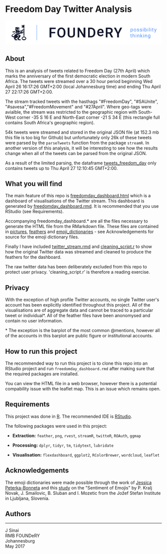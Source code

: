 # Freedom Day Twitter Analysis

![](pictures/FOUNDeRY_logo_horizontal.png)

## About


This is an analysis of tweets related to Freedom Day (27th April) which marks the anniversary of the first democratic election in modern South Africa. The tweets were streamed over a 30 hour period beginning Wed April 26 16:17:26 GMT+2:00 (local Johannesburg time) and ending Thu April 27 22:17:26 GMT+2:00. 

The stream tracked tweets with the hasthags "#FreedomDay", "#SAUnite", "#savesa","#FreedomMovement" and "#27April". Where geo-tags were avialble, the stream was restricted to the geographic region with South-West corner -35 S 16 E and North-East corner -21 S 34 E (this rectangle full contains South Africa's geographic region).

54k tweets were streamed and stored in the original JSON file (at 152.3 mb this file is too big for Github) but unfortunately only 26k of these tweets were parsed by the `parseTweets` function from the package `streamR`. In another version of this analysis, it will be interesting to see how the results change when all of the tweets can be parsed from the original JSON. 

As a result of the limited parsing, the dataframe [tweets_freedom_day](tweets_freedom_day.feather) only contains tweets up to Thu April 27 12:10:45 GMT+2:00. 

## What you will find

The main feature of this repo is [freedomday_dashboard.html](freedomday_dashboard.html) which is a dashboard of visualisations of the Twitter stream. This dashboard is generated by [freedomday_dashboard.rmd](freedomday_dashboard.rmd). It is recommended that you use RStudio (see Requirements). 

Accompanying freedomday_dashboard.\* are all the files necessary to generate the HTML file from the RMarkdown file. These files are contained in [pictures](pictures), [feathers](feathers) and [emoji_dictionaries](emoji_dictionaries) - see Acknowledgements for source for the emoji dictionary files.  

Finally I have included [twitter_stream.rmd](twitter_stream.rmd) and [cleaning_script.r](cleaning_script.r) to show how the original Twitter data was streamed and cleaned to produce the feathers for the dashboard.

The raw twitter data has been deliberately excluded from this repo to protect user privacy. 'cleaning_script.r' is therefore a reading exercise. 

## Privacy

With the exception of high profile Twitter accounts, no single Twitter user's account has been explicitly identified throughout this project. All of the visualisations are of aggregate data and cannot be traced to a particular tweet or individual\*. All of the feather files have been anonomysed and contain no user information. 

\* The exception is the barplot of the most common @mentions, however all of the accounts in this barplot are public figure or institutional accounts. 

## How to run this project

The recommended way to run this project is to clone this repo into an RStudio project and run `freedomday_dashboard.rmd` after making sure that the required packages are installed. 

You can view the HTML file in a web browser, however there is a potential compability issue with the leaflet map. This is an issue which remains open.

## Requirements

This project was done in [R](https://cran.r-project.org/). The recommended IDE is [RStudio](https://www.rstudio.com/). 

The following packages were used in this project:

* **Extraction:** `feather`, `png`, `rvest`, `streamR`, `twitteR`, `ROAuth`, `ggmap`

* **Processing:** `dplyr`, `tidyr`, `tm`, `tidytext`, `lubridate`

* **Visualisation:** `flexdashboard`, `ggplot2`, `RColorBrewer`, `wordcloud`, `leaflet`

## Acknowledgements

The emoji dictionaries were made possible through the work of [Jessica Peterka-Bonneta](http://opiateforthemass.es/articles/emoticons-in-R/) and this [study](http://kt.ijs.si/data/Emoji_sentiment_ranking/about.html) on the "Sentiment of Emojis" by P. Kralj Novak, J. Smailovic, B. Sluban and I. Mozetic from the  Jožef Stefan Institute in  Ljubljana, Slovenia. 

## Authors

***

J Sinai  
RMB FOUNDeRY  
Johannesburg  
May 2017  
